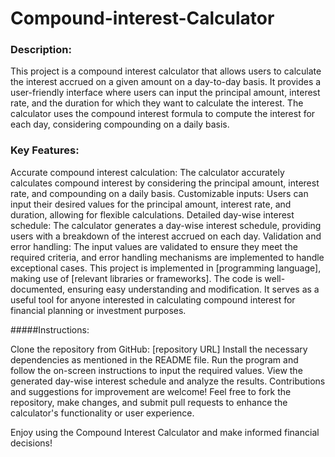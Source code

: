 # Compound-interest-Calculator

### Description:
This project is a compound interest calculator that allows users to calculate the interest accrued on a given amount on a day-to-day basis. It provides a user-friendly interface where users can input the principal amount, interest rate, and the duration for which they want to calculate the interest. The calculator uses the compound interest formula to compute the interest for each day, considering compounding on a daily basis.

### Key Features:

Accurate compound interest calculation: The calculator accurately calculates compound interest by considering the principal amount, interest rate, and compounding on a daily basis.
Customizable inputs: Users can input their desired values for the principal amount, interest rate, and duration, allowing for flexible calculations.
Detailed day-wise interest schedule: The calculator generates a day-wise interest schedule, providing users with a breakdown of the interest accrued on each day.
Validation and error handling: The input values are validated to ensure they meet the required criteria, and error handling mechanisms are implemented to handle exceptional cases.
This project is implemented in [programming language], making use of [relevant libraries or frameworks]. The code is well-documented, ensuring easy understanding and modification. It serves as a useful tool for anyone interested in calculating compound interest for financial planning or investment purposes.

#####Instructions:

Clone the repository from GitHub: [repository URL]
Install the necessary dependencies as mentioned in the README file.
Run the program and follow the on-screen instructions to input the required values.
View the generated day-wise interest schedule and analyze the results.
Contributions and suggestions for improvement are welcome! Feel free to fork the repository, make changes, and submit pull requests to enhance the calculator's functionality or user experience.

Enjoy using the Compound Interest Calculator and make informed financial decisions!




